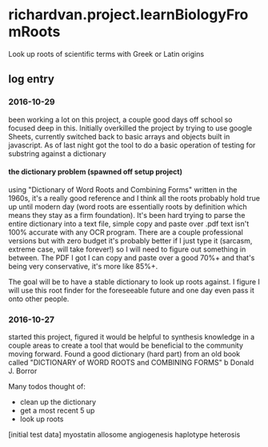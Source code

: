 # richardvan.project.learnBiologyFromRoots
Look up roots of scientific terms with Greek or Latin origins

## log entry

### 2016-10-29
been working a lot on this project, a couple good days off school so focused deep in this. Initially overkilled the project by trying to use google Sheets, currently switched back to basic arrays and objects built in javascript.  As of last night got the tool to do a basic operation of testing for substring against a dictionary

#### the dictionary problem (spawned off setup project)
using "Dictionary of Word Roots and Combining Forms" written in the 1960s, it's a really good reference and I think all the roots probably hold true up until modern day (word roots are essentially roots by definition which means they stay as a firm foundation).  It's been hard trying to parse the entire dictionary into a text file, simple copy and paste over .pdf text isn't 100% accurate with any OCR program.  There are a couple professional versions but with zero budget it's probably better if I just type it (sarcasm, extreme case, will take forever!) so I will need to figure out something in between.  The PDF I got I can copy and paste over a good 70%+ and that's being very conservative, it's more like 85%+.

The goal will be to have a stable dictionary to look up roots against. I figure I will use this root finder for the foreseeable future and one day even pass it onto other people.

### 2016-10-27
started this project, figured it would be helpful to synthesis knowledge in a couple areas to create a tool that would be beneficial to the community moving forward.  Found a good dictionary (hard part) from an old book called "DICTIONARY of WORD ROOTS and COMBINING FORMS" b Donald J. Borror

Many todos thought of:
- clean up the dictionary
- get a most recent 5 up
- look up roots

[initial test data]
myostatin 
allosome
angiogenesis
haplotype
heterosis